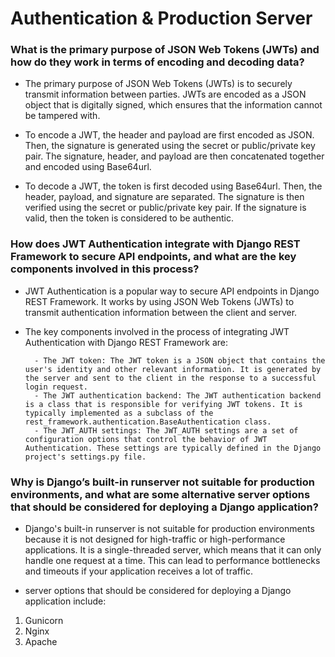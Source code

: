 # Authentication & Production Server

### What is the primary purpose of JSON Web Tokens (JWTs) and how do they work in terms of encoding and decoding data?

- The primary purpose of JSON Web Tokens (JWTs) is to securely transmit information between parties. JWTs are encoded as a JSON object that is digitally signed, which ensures that the information cannot be tampered with.

- To encode a JWT, the header and payload are first encoded as JSON. Then, the signature is generated using the secret or public/private key pair. The signature, header, and payload are then concatenated together and encoded using Base64url.

- To decode a JWT, the token is first decoded using Base64url. Then, the header, payload, and signature are separated. The signature is then verified using the secret or public/private key pair. If the signature is valid, then the token is considered to be authentic.

### How does JWT Authentication integrate with Django REST Framework to secure API endpoints, and what are the key components involved in this process?
- JWT Authentication is a popular way to secure API endpoints in Django REST Framework. It works by using JSON Web Tokens (JWTs) to transmit authentication information between the client and server.

- The key components involved in the process of integrating JWT Authentication with Django REST Framework are:

        - The JWT token: The JWT token is a JSON object that contains the user's identity and other relevant information. It is generated by the server and sent to the client in the response to a successful login request.
        - The JWT authentication backend: The JWT authentication backend is a class that is responsible for verifying JWT tokens. It is typically implemented as a subclass of the rest_framework.authentication.BaseAuthentication class.
        - The JWT_AUTH settings: The JWT_AUTH settings are a set of configuration options that control the behavior of JWT Authentication. These settings are typically defined in the Django project's settings.py file.


### Why is Django’s built-in runserver not suitable for production environments, and what are some alternative server options that should be considered for deploying a Django application?

- Django's built-in runserver is not suitable for production environments because it is not designed for high-traffic or high-performance applications. It is a single-threaded server, which means that it can only handle one request at a time. This can lead to performance bottlenecks and timeouts if your application receives a lot of traffic.

- server options that should be considered for deploying a Django application include:

1. Gunicorn
2. Nginx
3. Apache